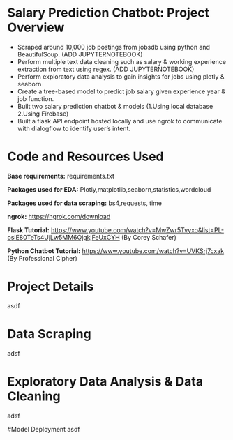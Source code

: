 # Salary Prediction Chatbot: Project Overview
* Scraped around 10,000 job postings from jobsdb using python and BeautifulSoup.  (ADD JUPYTERNOTEBOOK)
* Perform multiple text data cleaning such as salary & working experience extraction from text using regex. (ADD JUPYTERNOTEBOOK)
* Perform exploratory data analysis to gain insights for jobs using plotly & seaborn
* Create a tree-based model to predict job salary given experience year & job function.
* Built two salary prediction chatbot & models (1.Using local database 2.Using Firebase)
* Built a flask API endpoint hosted locally and use ngrok to communicate with dialogflow to identify user’s intent.

# Code and Resources Used
**Base requirements:** requirements.txt

**Packages used for EDA:** Plotly,matplotlib,seaborn,statistics,wordcloud

**Packages used for data scraping:** bs4,requests, time

**ngrok:** https://ngrok.com/download

**Flask Tutorial:** https://www.youtube.com/watch?v=MwZwr5Tvyxo&list=PL-osiE80TeTs4UjLw5MM6OjgkjFeUxCYH (By Corey Schafer)

**Python Chatbot Tutorial:** https://www.youtube.com/watch?v=UVKSrj7cxak (By Professional Cipher)


# Project Details
asdf



# Data Scraping
adsf



# Exploratory Data Analysis & Data Cleaning
adsf


#Model Deployment
asdf
